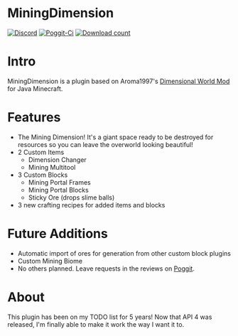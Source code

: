# MiningDimension
[![Discord](https://img.shields.io/badge/chat-on%20discord-7289da.svg)](https://discord.gg/R7kdetE)
[![Poggit-Ci](https://poggit.pmmp.io/ci.shield/jasonw4331/MiningDimension/MiningDimension)](https://poggit.pmmp.io/ci/jasonw4331/MiningDimension/MiningDimension)
[![Download count](https://poggit.pmmp.io/shield.dl.total/MiningDimension)](https://poggit.pmmp.io/p/MiningDimension)

# Intro
MiningDimension is a plugin based on Aroma1997's [Dimensional World Mod](https://www.curseforge.com/minecraft/mc-mods/aroma1997s-dimensional-world) for Java Minecraft.

# Features
* The Mining Dimension! It's a giant space ready to be destroyed for resources so you can leave the overworld looking beautiful!
* 2 Custom Items
  * Dimension Changer
  * Mining Multitool
* 3 Custom Blocks
  * Mining Portal Frames
  * Mining Portal Blocks
  * Sticky Ore (drops slime balls)
* 3 new crafting recipes for added items and blocks

# Future Additions
* Automatic import of ores for generation from other custom block plugins
* Custom Mining Biome
* No others planned. Leave requests in the reviews on [Poggit](https://poggit.pmmp.io/p/MiningDimension).

# About
This plugin has been on my TODO list for 5 years! Now that API 4 was released, I'm finally able to make it work the way I want it to.
